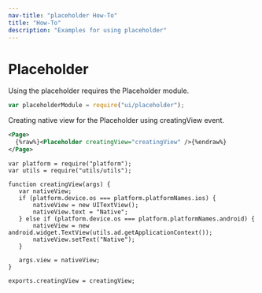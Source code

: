 ```yaml
---
nav-title: "placeholder How-To"
title: "How-To"
description: "Examples for using placeholder"
---
```

# Placeholder
Using the placeholder requires the Placeholder module.
``` JavaScript
var placeholderModule = require("ui/placeholder");
```
Creating native view for the Placeholder using creatingView event.
```XML
<Page>
  {%raw%}<Placeholder creatingView="creatingView" />{%endraw%}
</Page>
```
```JS
var platform = require("platform");
var utils = require("utils/utils");

function creatingView(args) {
   var nativeView;
   if (platform.device.os === platform.platformNames.ios) {
       nativeView = new UITextView();
       nativeView.text = "Native";
   } else if (platform.device.os === platform.platformNames.android) {
       nativeView = new android.widget.TextView(utils.ad.getApplicationContext());
       nativeView.setText("Native");
   }

   args.view = nativeView;
}

exports.creatingView = creatingView;
```
